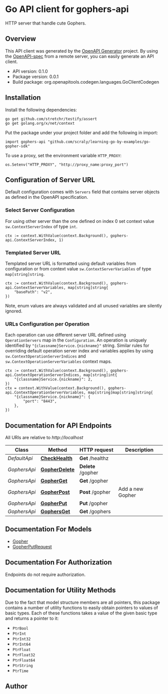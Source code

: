 # Go API client for gophers-api

HTTP server that handle cute Gophers.

## Overview
This API client was generated by the [OpenAPI Generator](https://openapi-generator.tech) project.  By using the [OpenAPI-spec](https://www.openapis.org/) from a remote server, you can easily generate an API client.

- API version: 0.1.0
- Package version: 0.0.1
- Build package: org.openapitools.codegen.languages.GoClientCodegen

## Installation

Install the following dependencies:

```shell
go get github.com/stretchr/testify/assert
go get golang.org/x/net/context
```

Put the package under your project folder and add the following in import:

```golang
import gophers-api "github.com/scraly/learning-go-by-examples/go-gopher-sdk"
```

To use a proxy, set the environment variable `HTTP_PROXY`:

```golang
os.Setenv("HTTP_PROXY", "http://proxy_name:proxy_port")
```

## Configuration of Server URL

Default configuration comes with `Servers` field that contains server objects as defined in the OpenAPI specification.

### Select Server Configuration

For using other server than the one defined on index 0 set context value `sw.ContextServerIndex` of type `int`.

```golang
ctx := context.WithValue(context.Background(), gophers-api.ContextServerIndex, 1)
```

### Templated Server URL

Templated server URL is formatted using default variables from configuration or from context value `sw.ContextServerVariables` of type `map[string]string`.

```golang
ctx := context.WithValue(context.Background(), gophers-api.ContextServerVariables, map[string]string{
	"basePath": "v2",
})
```

Note, enum values are always validated and all unused variables are silently ignored.

### URLs Configuration per Operation

Each operation can use different server URL defined using `OperationServers` map in the `Configuration`.
An operation is uniquely identified by `"{classname}Service.{nickname}"` string.
Similar rules for overriding default operation server index and variables applies by using `sw.ContextOperationServerIndices` and `sw.ContextOperationServerVariables` context maps.

```golang
ctx := context.WithValue(context.Background(), gophers-api.ContextOperationServerIndices, map[string]int{
	"{classname}Service.{nickname}": 2,
})
ctx = context.WithValue(context.Background(), gophers-api.ContextOperationServerVariables, map[string]map[string]string{
	"{classname}Service.{nickname}": {
		"port": "8443",
	},
})
```

## Documentation for API Endpoints

All URIs are relative to *http://localhost*

Class | Method | HTTP request | Description
------------ | ------------- | ------------- | -------------
*DefaultApi* | [**CheckHealth**](docs/DefaultApi.md#checkhealth) | **Get** /healthz | 
*GophersApi* | [**GopherDelete**](docs/GophersApi.md#gopherdelete) | **Delete** /gopher | 
*GophersApi* | [**GopherGet**](docs/GophersApi.md#gopherget) | **Get** /gopher | 
*GophersApi* | [**GopherPost**](docs/GophersApi.md#gopherpost) | **Post** /gopher | Add a new Gopher
*GophersApi* | [**GopherPut**](docs/GophersApi.md#gopherput) | **Put** /gopher | 
*GophersApi* | [**GophersGet**](docs/GophersApi.md#gophersget) | **Get** /gophers | 


## Documentation For Models

 - [Gopher](docs/Gopher.md)
 - [GopherPutRequest](docs/GopherPutRequest.md)


## Documentation For Authorization

Endpoints do not require authorization.


## Documentation for Utility Methods

Due to the fact that model structure members are all pointers, this package contains
a number of utility functions to easily obtain pointers to values of basic types.
Each of these functions takes a value of the given basic type and returns a pointer to it:

* `PtrBool`
* `PtrInt`
* `PtrInt32`
* `PtrInt64`
* `PtrFloat`
* `PtrFloat32`
* `PtrFloat64`
* `PtrString`
* `PtrTime`

## Author



